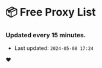 # :package: Free Proxy List
### Updated every 15 minutes.

- Last updated: `2024-05-08 17:24`

:heart:
